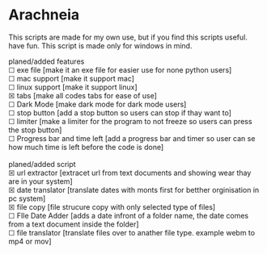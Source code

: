 # Arachneia
This scripts are made for my own use, but if you find this scripts useful. have fun.
This script is made only for windows in mind.

planed/added features<br>
☐ exe file [make it an exe file for easier use for none python users]<br>
☐ mac support [make it support mac]<br>
☐ linux support [make it support linux]<br>
☒ tabs [make all codes tabs for ease of use]<br>
☐ Dark Mode [make dark mode for dark mode users]<br>
☐ stop button [add a stop button so users can stop if thay want to]<br>
☐ limiter [make a limiter for the program to not freeze so users can press the stop button]<br>
☐ Progress bar and time left [add a progress bar and timer so user can se how much time is left before the code is done]<br>
<br>
planed/added script<br>
☒ url extractor [extracet url from text documents and showing wear thay are in your system]<br>
☒ date translator [translate dates with monts first for betther orginisation in pc system]<br>
☒ file copy [file strucure copy with only selected type of files]<br>
☐ FIle Date Adder [adds a date infront of a folder name, the date comes from a text document inside the folder]<br>
☐ file translator [translate files over to anather file type. example webm to mp4 or mov]
